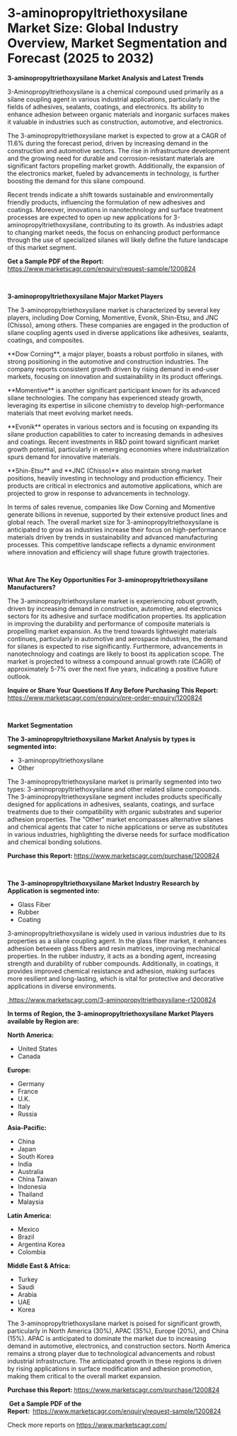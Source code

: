 <p><h1>3-aminopropyltriethoxysilane Market Size: Global Industry Overview, Market Segmentation and Forecast (2025 to 2032)</h1></p><p><strong>3-aminopropyltriethoxysilane Market Analysis and Latest Trends</strong></p>
<p><p>3-Aminopropyltriethoxysilane is a chemical compound used primarily as a silane coupling agent in various industrial applications, particularly in the fields of adhesives, sealants, coatings, and electronics. Its ability to enhance adhesion between organic materials and inorganic surfaces makes it valuable in industries such as construction, automotive, and electronics.</p><p>The 3-aminopropyltriethoxysilane market is expected to grow at a CAGR of 11.6% during the forecast period, driven by increasing demand in the construction and automotive sectors. The rise in infrastructure development and the growing need for durable and corrosion-resistant materials are significant factors propelling market growth. Additionally, the expansion of the electronics market, fueled by advancements in technology, is further boosting the demand for this silane compound.</p><p>Recent trends indicate a shift towards sustainable and environmentally friendly products, influencing the formulation of new adhesives and coatings. Moreover, innovations in nanotechnology and surface treatment processes are expected to open up new applications for 3-aminopropyltriethoxysilane, contributing to its growth. As industries adapt to changing market needs, the focus on enhancing product performance through the use of specialized silanes will likely define the future landscape of this market segment.</p></p>
<p><strong>Get a Sample PDF of the Report:&nbsp;</strong> <a href="https://www.marketscagr.com/enquiry/request-sample/1200824?utm_campaign=3019&utm_medium=2&utm_source=Github&utm_content=ia&utm_term=22032025&utm_id=3-aminopropyltriethoxysilane">https://www.marketscagr.com/enquiry/request-sample/1200824</a></p>
<p>&nbsp;</p>
<p><strong>3-aminopropyltriethoxysilane Major Market Players</strong></p>
<p><p>The 3-aminopropyltriethoxysilane market is characterized by several key players, including Dow Corning, Momentive, Evonik, Shin-Etsu, and JNC (Chisso), among others. These companies are engaged in the production of silane coupling agents used in diverse applications like adhesives, sealants, coatings, and composites.</p><p>**Dow Corning**, a major player, boasts a robust portfolio in silanes, with strong positioning in the automotive and construction industries. The company reports consistent growth driven by rising demand in end-user markets, focusing on innovation and sustainability in its product offerings.</p><p>**Momentive** is another significant participant known for its advanced silane technologies. The company has experienced steady growth, leveraging its expertise in silicone chemistry to develop high-performance materials that meet evolving market needs.</p><p>**Evonik** operates in various sectors and is focusing on expanding its silane production capabilities to cater to increasing demands in adhesives and coatings. Recent investments in R&D point toward significant market growth potential, particularly in emerging economies where industrialization spurs demand for innovative materials.</p><p>**Shin-Etsu** and **JNC (Chisso)** also maintain strong market positions, heavily investing in technology and production efficiency. Their products are critical in electronics and automotive applications, which are projected to grow in response to advancements in technology.</p><p>In terms of sales revenue, companies like Dow Corning and Momentive generate billions in revenue, supported by their extensive product lines and global reach. The overall market size for 3-aminopropyltriethoxysilane is anticipated to grow as industries increase their focus on high-performance materials driven by trends in sustainability and advanced manufacturing processes. This competitive landscape reflects a dynamic environment where innovation and efficiency will shape future growth trajectories.</p></p>
<p>&nbsp;</p>
<p><strong>What Are The Key Opportunities For 3-aminopropyltriethoxysilane Manufacturers?</strong></p>
<p><p>The 3-aminopropyltriethoxysilane market is experiencing robust growth, driven by increasing demand in construction, automotive, and electronics sectors for its adhesive and surface modification properties. Its application in improving the durability and performance of composite materials is propelling market expansion. As the trend towards lightweight materials continues, particularly in automotive and aerospace industries, the demand for silanes is expected to rise significantly. Furthermore, advancements in nanotechnology and coatings are likely to boost its application scope. The market is projected to witness a compound annual growth rate (CAGR) of approximately 5-7% over the next five years, indicating a positive future outlook.</p></p>
<p><strong>Inquire or Share Your Questions If Any Before Purchasing This Report:</strong> <a href="https://www.marketscagr.com/enquiry/pre-order-enquiry/1200824?utm_campaign=3019&utm_medium=2&utm_source=Github&utm_content=ia&utm_term=22032025&utm_id=3-aminopropyltriethoxysilane">https://www.marketscagr.com/enquiry/pre-order-enquiry/1200824</a></p>
<p>&nbsp;</p>
<p><strong>Market Segmentation</strong></p>
<p><strong>The 3-aminopropyltriethoxysilane Market Analysis by types is segmented into:</strong></p>
<p><ul><li>3-aminopropyltriethoxysilane</li><li>Other</li></ul></p>
<p><p>The 3-aminopropyltriethoxysilane market is primarily segmented into two types: 3-aminopropyltriethoxysilane and other related silane compounds. The 3-aminopropyltriethoxysilane segment includes products specifically designed for applications in adhesives, sealants, coatings, and surface treatments due to their compatibility with organic substrates and superior adhesion properties. The "Other" market encompasses alternative silanes and chemical agents that cater to niche applications or serve as substitutes in various industries, highlighting the diverse needs for surface modification and chemical bonding solutions.</p></p>
<p><strong>Purchase this Report:&nbsp;</strong><a href="https://www.marketscagr.com/purchase/1200824?utm_campaign=3019&utm_medium=2&utm_source=Github&utm_content=ia&utm_term=22032025&utm_id=3-aminopropyltriethoxysilane">https://www.marketscagr.com/purchase/1200824</a></p>
<p>&nbsp;</p>
<p><strong>The 3-aminopropyltriethoxysilane Market Industry Research by Application is segmented into:</strong></p>
<p><ul><li>Glass Fiber</li><li>Rubber</li><li>Coating</li></ul></p>
<p><p>3-aminopropyltriethoxysilane is widely used in various industries due to its properties as a silane coupling agent. In the glass fiber market, it enhances adhesion between glass fibers and resin matrices, improving mechanical properties. In the rubber industry, it acts as a bonding agent, increasing strength and durability of rubber compounds. Additionally, in coatings, it provides improved chemical resistance and adhesion, making surfaces more resilient and long-lasting, which is vital for protective and decorative applications in diverse environments.</p></p>
<p><a href="https://www.marketscagr.com/3-aminopropyltriethoxysilane-r1200824?utm_campaign=3019&utm_medium=2&utm_source=Github&utm_content=ia&utm_term=22032025&utm_id=3-aminopropyltriethoxysilane">&nbsp;https://www.marketscagr.com/3-aminopropyltriethoxysilane-r1200824</a></p>
<p><strong>In terms of Region, the 3-aminopropyltriethoxysilane Market Players available by Region are:</strong></p>
<p>
    <p> <strong> North America: </strong>
        <ul>
            <li>United States</li>
            <li>Canada</li>
        </ul>
        </p> 
    <p> <strong> Europe: </strong>
        <ul>
            <li>Germany</li>
            <li>France</li>
            <li>U.K.</li>
            <li>Italy</li>
            <li>Russia</li>
        </ul>
        </p> 
    <p> <strong> Asia-Pacific: </strong>
        <ul>
            <li>China</li>
            <li>Japan</li>
            <li>South Korea</li>
            <li>India</li>
            <li>Australia</li>
            <li>China Taiwan</li>
            <li>Indonesia</li>
            <li>Thailand</li>
            <li>Malaysia</li>
        </ul>
        </p> 
    <p> <strong> Latin America: </strong>
        <ul>
            <li>Mexico</li>
            <li>Brazil</li>
            <li>Argentina Korea</li>
            <li>Colombia</li>
        </ul>
        </p> 
    <p> <strong> Middle East & Africa: </strong>
        <ul>
            <li>Turkey</li>
            <li>Saudi</li>
            <li>Arabia</li>
            <li>UAE</li>
            <li>Korea</li>
        </ul>
    </p>
    </p>
<p><p>The 3-aminopropyltriethoxysilane market is poised for significant growth, particularly in North America (30%), APAC (35%), Europe (20%), and China (15%). APAC is anticipated to dominate the market due to increasing demand in automotive, electronics, and construction sectors. North America remains a strong player due to technological advancements and robust industrial infrastructure. The anticipated growth in these regions is driven by rising applications in surface modification and adhesion promotion, making them critical to the overall market expansion.</p></p>
<p><strong>Purchase this Report: </strong><a href="https://www.marketscagr.com/purchase/1200824?utm_campaign=3019&utm_medium=2&utm_source=Github&utm_content=ia&utm_term=22032025&utm_id=3-aminopropyltriethoxysilane">https://www.marketscagr.com/purchase/1200824</a></p>
<p>&nbsp;<strong>Get a Sample PDF of the Report:&nbsp;&nbsp;</strong><a href="https://www.marketscagr.com/enquiry/request-sample/1200824?utm_campaign=3019&utm_medium=2&utm_source=Github&utm_content=ia&utm_term=22032025&utm_id=3-aminopropyltriethoxysilane">https://www.marketscagr.com/enquiry/request-sample/1200824</a></p>
<p><strong></strong></p>
<p>Check more reports on <a href="https://www.marketscagr.com/?utm_campaign=3019&utm_medium=2&utm_source=Github&utm_content=ia&utm_term=22032025&utm_id=3-aminopropyltriethoxysilane">https://www.marketscagr.com/</a></p>